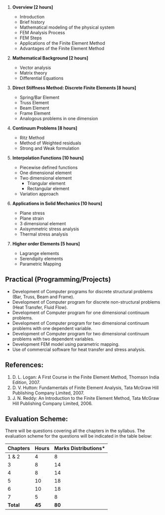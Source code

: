 1. **Overview [2 hours]** 
    * Introduction 
    * Brief history 
    * Mathematical modeling of the physical system 
    * FEM Analysis Process 
    * FEM Steps 
    * Applications of the Finite Element Method 
    * Advantages of the Finite Element Method 

2. **Mathematical Background [2 hours]** 
    * Vector analysis 
    * Matrix theory 
    * Differential Equations 

3. **Direct Stiffness Method: Discrete Finite Elements [8 hours]** 
    * Spring/Bar Element 
    * Truss Element 
    * Beam Element 
    * Frame Element 
    * Analogous problems in one dimension 

4. **Continuum Problems [8 hours]** 
    * Ritz Method 
    * Method of Weighted residuals 
    * Strong and Weak formulation 

5. **Interpolation Functions [10 hours]** 
    * Piecewise defined functions 
    * One dimensional element 
    * Two dimensional element 
        * Triangular element 
        * Rectangular element 
    * Variation approach 

6. **Applications in Solid Mechanics [10 hours]** 
    * Plane stress 
    * Plane strain 
    * 3 dimensional element 
    * Axisymmetric stress analysis 
    * Thermal stress analysis 

7. **Higher order Elements [5 hours]** 
    * Lagrange elements 
    * Serendipity elements 
    * Parametric Mapping 

## **Practical (Programming/Projects)**

* Development of Computer programs for discrete structural problems (Bar, Truss, Beam and Frame). 
* Development of Computer program for discrete non-structural problems (Heat Transfer, Fluid Flow). 
* Development of Computer program for one dimensional continuum problems. 
* Development of Computer program for two dimensional continuum problems with one dependent variable. 
* Development of Computer program for two dimensional continuum problems with two dependent variables. 
* Development FEM model using parametric mapping. 
* Use of commercial software for heat transfer and stress analysis. 

## **References:** 

1. D. L. Logan: A First Course in the Finite Element Method, Thomson India Edition, 2007. 
2. D. V. Hutton: Fundamentals of Finite Element Analysis, Tata McGraw Hill Publishing Company Limited, 2007. 
3. J. N. Reddy: An Introduction to the Finite Element Method, Tata McGraw Hill Publishing Company Limited, 2006. 

## **Evaluation Scheme:** 

There will be questions covering all the chapters in the syllabus. The evaluation scheme for the questions will be indicated in the table below: 

| Chapters  | Hours  | Marks Distributions* |
| --------- | ------ | -------------------- |
| 1 & 2     | 4      | 8                    |
| 3         | 8      | 14                   |
| 4         | 8      | 14                   |
| 5         | 10     | 18                   |
| 6         | 10     | 18                   |
| 7         | 5      | 8                    |
| **Total** | **45** | **80**               |


